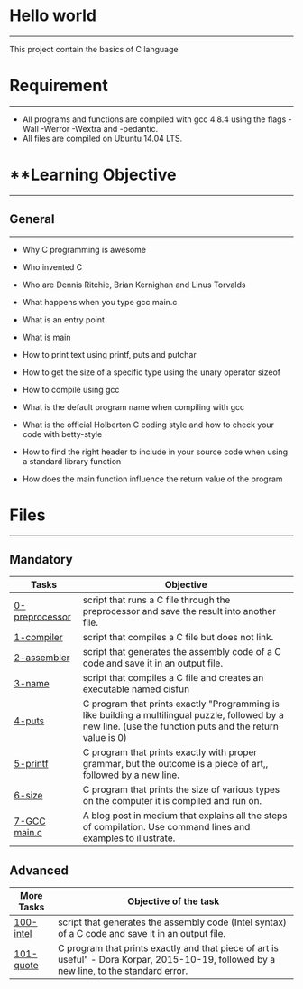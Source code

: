 # **Hello world**
___
This project contain the basics of C language
# **Requirement**
___

- All programs and functions are compiled with gcc 4.8.4 using the flags -Wall -Werror -Wextra and -pedantic.
- All files are compiled on Ubuntu 14.04 LTS.
# **Learning Objective
___
## General
***

- Why C programming is awesome

- Who invented C

- Who are Dennis Ritchie, Brian Kernighan and Linus Torvalds

- What happens when you type gcc main.c

- What is an entry point

- What is main

- How to print text using printf, puts and putchar

- How to get the size of a specific type using the unary operator sizeof

- How to compile using gcc

- What is the default program name when compiling with gcc

- What is the official Holberton C coding style and how to check your code with betty-style

- How to find the right header to include in your source code when using a standard library function

- How does the main function influence the return value of the program
# Files
___
## Mandatory
|Tasks             | Objective                                                                                           |
|------------------|-----------------------------------------------------------------------------------------------------|
| [0-preprocessor](https://github.com/JennyHadir/holbertonschool-low_level_programming/blob/master/0x00-hello_world/0-preprocessor) | script that runs a C file through the preprocessor and save the result into another file. |
| [1-compiler](https://github.com/JennyHadir/holbertonschool-low_level_programming/blob/master/0x00-hello_world/1-compiler) | script that compiles a C file but does not link. |
| [2-assembler](https://github.com/JennyHadir/holbertonschool-low_level_programming/blob/master/0x00-hello_world/2-assembler) |  script that generates the assembly code of a C code and save it in an output file. |
| [3-name](https://github.com/JennyHadir/holbertonschool-low_level_programming/blob/master/0x00-hello_world/3-name) | script that compiles a C file and creates an executable named cisfun |
| [4-puts](https://github.com/JennyHadir/holbertonschool-low_level_programming/blob/master/0x00-hello_world/4-puts.c) | C program that prints exactly "Programming is like building a multilingual puzzle, followed by a new line. (use the function puts and the return value is 0) |
| [5-printf](https://github.com/JennyHadir/holbertonschool-low_level_programming/blob/master/0x00-hello_world/5-printf.c) | C program that prints exactly with proper grammar, but the outcome is a piece of art,, followed by a new line. |
| [6-size](https://github.com/JennyHadir/holbertonschool-low_level_programming/blob/master/0x00-hello_world/6-size.c)| C program that prints the size of various types on the computer it is compiled and run on.|
| [7-GCC main.c]( https://medium.com/@hadirjenni/what-happens-when-you-type-gcc-main-c-9156e8990dac?sk=ff67e748c0ea6703cdbc03fffdb27631) | A blog post in medium that explains all the steps of compilation. Use command lines and examples to illustrate. |
## Advanced
| More Tasks       | Objective of the task                                                                              |
|------------------|----------------------------------------------------------------------------------------------------|
| [100-intel](https://github.com/JennyHadir/holbertonschool-low_level_programming/blob/master/0x00-hello_world/100-intel) | script that generates the assembly code (Intel syntax) of a C code and save it in an output file. |
| [101-quote](https://github.com/JennyHadir/holbertonschool-low_level_programming/blob/master/0x00-hello_world/101-quote.c) |  C program that prints exactly and that piece of art is useful" - Dora Korpar, 2015-10-19, followed by a new line, to the standard error. |